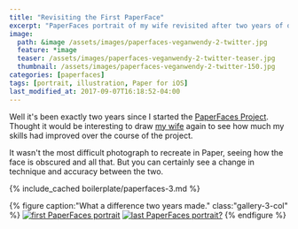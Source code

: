 ```yaml
---
title: "Revisiting the First PaperFace"
excerpt: "PaperFaces portrait of my wife revisited after two years of drawing with Paper."
image: 
  path: &image /assets/images/paperfaces-veganwendy-2-twitter.jpg 
  feature: *image
  teaser: /assets/images/paperfaces-veganwendy-2-twitter-teaser.jpg
  thumbnail: /assets/images/paperfaces-veganwendy-2-twitter-150.jpg
categories: [paperfaces]
tags: [portrait, illustration, Paper for iOS]
last_modified_at: 2017-09-07T16:18:52-04:00
---
```


Well it's been exactly two years since I started the [PaperFaces Project](/paperfaces/). Thought it would be interesting to draw [my wife](https://twitter.com/veganwendy) again to see how much my skills had improved over the course of the project.

It wasn't the most difficult photograph to recreate in Paper, seeing how the face is obscured and all that. But you can certainly see a change in technique and accuracy between the two.

{% include_cached boilerplate/paperfaces-3.md %}

{% figure caption:"What a difference two years made." class:"gallery-3-col" %}
[![first PaperFaces portrait](/assets/images/paperfaces-veganwendy-twitter-600.jpg)](/assets/images/paperfaces-veganwendy-twitter.jpg) [![last PaperFaces portrait?](/assets/images/paperfaces-veganwendy-2-twitter-600.jpg)](/assets/images/paperfaces-veganwendy-2-twitter.jpg)
{% endfigure %}

